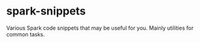 # spark-snippets
Various Spark code snippets that may be useful for you. Mainly utilities for common tasks.
